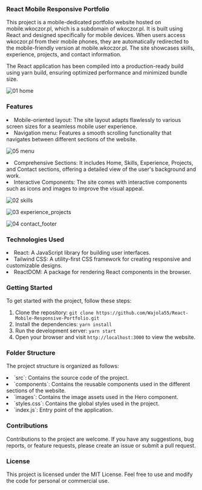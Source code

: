 ### React Mobile Responsive Portfolio

This project is a mobile-dedicated portfolio website hosted on mobile.wkoczor.pl, which is a subdomain of wkoczor.pl. It is built using React and designed specifically for mobile devices. When users access wkoczor.pl from their mobile phones, they are automatically redirected to the mobile-friendly version at mobile.wkoczor.pl. The site showcases skills, experience, projects, and contact information.

The React application has been compiled into a production-ready build using yarn build, ensuring optimized performance and minimized bundle size.

![01 home](https://github.com/Wajola55/React-Mobile-Responsive-Portfolio/assets/118658753/2c388aa7-bce6-4efc-9aab-95dbe3bdc2cd)


### Features

<li>Mobile-oriented layout: The site layout adapts flawlessly to various screen sizes for a seamless mobile user experience.

<li>Navigation menu: Features a smooth scrolling functionality that navigates between different sections of the website.

![05 menu](https://github.com/Wajola55/React-Mobile-Responsive-Portfolio/assets/118658753/fdaa694f-425a-4165-8423-a975910ff863)
  
<li>Comprehensive Sections: It includes Home, Skills, Experience, Projects, and Contact sections, offering a detailed view of the user's background and work.

<li>Interactive Components: The site comes with interactive components such as icons and images to improve the visual appeal.
  
  ![02 skills](https://github.com/Wajola55/React-Mobile-Responsive-Portfolio/assets/118658753/a7a40753-8e29-4654-97ba-8a025db66896)

  ![03 experience_projects](https://github.com/Wajola55/React-Mobile-Responsive-Portfolio/assets/118658753/d7312832-6488-4db9-bd63-1964202f0d8a)

  ![04 contact_footer](https://github.com/Wajola55/React-Mobile-Responsive-Portfolio/assets/118658753/305e9cfa-65f4-43c7-82b8-1fef2ceffe6f)

### Technologies Used

<li> React: A JavaScript library for building user interfaces.
<li> Tailwind CSS: A utility-first CSS framework for creating responsive and customizable designs.
<li> ReactDOM: A package for rendering React components in the browser.

### Getting Started

To get started with the project, follow these steps:

1. Clone the repository: `git clone https://github.com/Wajola55/React-Mobile-Responsive-Portfolio.git`
2. Install the dependencies: `yarn install`
3. Run the development server: `yarn start`
4. Open your browser and visit `http://localhost:3000` to view the website.

### Folder Structure

The project structure is organized as follows:

<li> `src`: Contains the source code of the project.
<li> `components`: Contains the reusable components used in the different sections of the website.
<li> `images`: Contains the image assets used in the Hero component.
<li> `styles.css`: Contains the global styles used in the project.
<li> `index.js`: Entry point of the application.

### Contributions

Contributions to the project are welcome. If you have any suggestions, bug reports, or feature requests, please create an issue or submit a pull request.

### License

This project is licensed under the MIT License. Feel free to use and modify the code for personal or commercial use.



